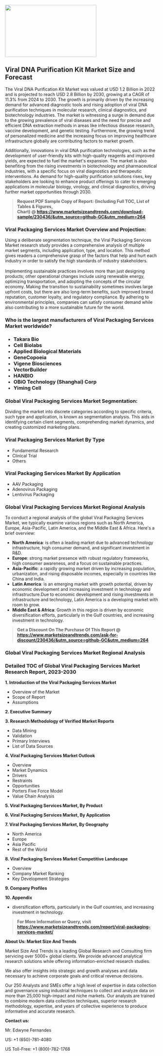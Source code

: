 <p><img class="alignnone size-medium wp-image-20088" src="https://ffe5etoiles.com/wp-content/uploads/2024/12/MST1-300x171.png" alt="" width="300" height="171" /></p><h2>Viral DNA Purification Kit Market Size and Forecast</h2><p>The Viral DNA Purification Kit Market was valued at USD 1.2 Billion in 2022 and is projected to reach USD 2.8 Billion by 2030, growing at a CAGR of 11.3% from 2024 to 2030. The growth is primarily driven by the increasing demand for advanced diagnostic tools and rising adoption of viral DNA purification techniques in molecular research, clinical diagnostics, and biotechnology industries. The market is witnessing a surge in demand due to the growing prevalence of viral diseases and the need for precise and efficient DNA extraction methods in areas like infectious disease research, vaccine development, and genetic testing. Furthermore, the growing trend of personalized medicine and the increasing focus on improving healthcare infrastructure globally are contributing factors to market growth.</p><p>Additionally, innovations in viral DNA purification technologies, such as the development of user-friendly kits with high-quality reagents and improved yields, are expected to fuel the market's expansion. The market is also benefiting from the rising investments in biotechnology and pharmaceutical industries, with a specific focus on viral diagnostics and therapeutic interventions. As demand for high-quality purification solutions rises, key stakeholders are looking to enhance product offerings to cater to emerging applications in molecular biology, virology, and clinical diagnostics, driving further market opportunities through 2030.</p></p><blockquote id="" class=""><strong>Request PDF Sample Copy of Report: (Including Full TOC, List of Tables &amp; Figures, Chart)&nbsp;@&nbsp;<strong><a href="https://www.marketsizeandtrends.com/download-sample/230436/&utm_source=github-GC&utm_medium=264" target="_blank">https://www.marketsizeandtrends.com/download-sample/230436/&utm_source=github-GC&utm_medium=264</a></strong></strong></blockquote><h3 id="" class="">Viral Packaging Services Market&nbsp;Overview and Projection:</h3><p id="" class="">Using a deliberate segmentation technique, the Viral Packaging Services Market research study provides a comprehensive analysis of multiple market segments, including application, type, and location. This method gives readers a comprehensive grasp of the factors that help and hurt each industry in order to satisfy the high standards of industry stakeholders. <br /> <br />Implementing sustainable practices involves more than just designing products; other operational changes include using renewable energy, optimizing transportation, and adopting the concepts of the circular economy. Making the transition to sustainability sometimes involves large upfront costs, but there are also long-term benefits, such improved brand reputation, customer loyalty, and regulatory compliance. By adhering to environmental principles, companies can satisfy consumer demand while also contributing to a more sustainable future for the world.</p><h3 id="" class="">Who is the largest manufacturers of&nbsp;Viral Packaging Services Market worldwide?</h3><h3 class=""><p><ul><li>Takara Bio </li><li> Cell Biolabs </li><li> Applied Biological Materials </li><li> GeneCopoeia </li><li> Vigene Biosciences </li><li> VectorBuilder </li><li> HANBIO </li><li> OBiO Technology (Shanghai) Corp </li><li> Yiming Cell</li></ul></p></h3><h3 id="" class="">Global&nbsp;Viral Packaging Services Market Segmentation:</h3><p id="" class="">Dividing the market into discrete categories according to specific criteria, such type and application, is known as segmentation analysis. This aids in identifying certain client segments, comprehending market dynamics, and creating customized marketing plans.</p><h3 id="" class="">Viral Packaging Services Market&nbsp;By Type</h3><p><p><ul><li>Fundamental Research</li><li> Clinical Trial</li><li> Others</p></li></ul></p></p><h3 id="" class="">Viral Packaging Services Market&nbsp;By Application</h3><p class=""><p><ul><li>AAV Packaging</li><li> Adenovirus Packaging</li><li> Lentivirus Packaging</li></ul></p></p><h3 id="" class="">Global Viral Packaging Services Market Regional Analysis</h3><p id="" class="">To conduct a regional analysis of the global Viral Packaging Services Market, we typically examine various regions such as North America, Europe, Asia-Pacific, Latin America, and the Middle East &amp; Africa. Here's a brief overview:</p><ul><li><strong>North America</strong>: is often a leading market due to advanced technology infrastructure, high consumer demand, and significant investment in R&amp;D.</li><li><strong>Europe</strong>: strong market presence with robust regulatory frameworks, high consumer awareness, and a focus on sustainable practices.</li><li><strong>Asia-Pacific</strong>: a rapidly growing market driven by increasing population, urbanization, and rising disposable incomes, especially in countries like China and India.</li><li><strong>Latin America</strong>: is an emerging market with growth potential, driven by economic development and increasing investment in technology and infrastructure.Due to economic development and rising investments in infrastructure and technology, Latin America is a developing market with room to grow.</li><li><strong>Middle East &amp; Africa</strong>: Growth in this region is driven by economic diversification efforts, particularly in the Gulf countries, and increasing investment in technology.</li></ul><blockquote id="" class=""><strong>Get a Discount On The Purchase Of This Report @ <strong><a href="https://www.marketsizeandtrends.com/ask-for-discount/230436/&utm_source=github-GC&utm_medium=264" target="_blank">https://www.marketsizeandtrends.com/ask-for-discount/230436/&utm_source=github-GC&utm_medium=264</a></strong></strong></blockquote><h3 id="" class="">Global Viral Packaging Services Market Regional Analysis</h3><h3 id="" class="">Detailed TOC of Global Viral Packaging Services Market Research Report, 2023-2030</h3><p id="" class=""><strong>1. Introduction of the Viral Packaging Services Market</strong></p><ul><li>Overview of the Market</li><li>Scope of Report</li><li>Assumptions</li></ul><p id="" class=""><strong>2. Executive Summary</strong></p><p id="" class=""><strong>3. Research Methodology of Verified Market Reports</strong></p><ul><li>Data Mining</li><li>Validation</li><li>Primary Interviews</li><li>List of Data Sources</li></ul><p id="" class=""><strong>4. Viral Packaging Services Market Outlook</strong></p><ul><li>Overview</li><li>Market Dynamics</li><li>Drivers</li><li>Restraints</li><li>Opportunities</li><li>Porters Five Force Model</li><li>Value Chain Analysis</li></ul><p id="" class=""><strong>5. Viral Packaging Services Market, By Product</strong></p><p id="" class=""><strong>6. Viral Packaging Services Market, By Application</strong></p><p id="" class=""><strong>7. Viral Packaging Services Market, By Geography</strong></p><ul><li>North America</li><li>Europe</li><li>Asia Pacific</li><li>Rest of the World</li></ul><p id="" class=""><strong>8. Viral Packaging Services Market Competitive Landscape</strong></p><ul><li>Overview</li><li>Company Market Ranking</li><li>Key Development Strategies</li></ul><p id="" class=""><strong>9. Company Profiles</strong></p><p id="" class=""><strong>10. Appendix</strong></p><ul><li>diversification efforts, particularly in the Gulf countries, and increasing investment in technology.</li></ul><blockquote id="" class=""><strong>For More Information or Query, visit <strong><strong><a href="https://www.marketsizeandtrends.com/report/viral-packaging-services-market/" target="_blank">https://www.marketsizeandtrends.com/report/viral-packaging-services-market/</a></strong></strong></strong></blockquote><p id="" class=""><strong>About Us: Market Size And Trends</strong></p><p id="" class="">Market Size And Trends is a leading Global Research and Consulting firm servicing over 5000+ global clients. We provide advanced analytical research solutions while offering information-enriched research studies.</p><p id="" class="">We also offer insights into strategic and growth analyses and data necessary to achieve corporate goals and critical revenue decisions.</p><p id="" class="">Our 250 Analysts and SMEs offer a high level of expertise in data collection and governance using industrial techniques to collect and analyze data on more than 25,000 high-impact and niche markets. Our analysts are trained to combine modern data collection techniques, superior research methodology, expertise, and years of collective experience to produce informative and accurate research.</p><p id="" class=""><strong>Contact us:</strong></p><p id="" class="">Mr. Edwyne Fernandes</p><p id="" class="">US: +1 (650)-781-4080</p><p id="" class="">US Toll-Free: +1 (800)-782-1768</p>
